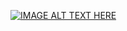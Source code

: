 [![IMAGE ALT TEXT HERE](https://img.youtube.com/vi/3TiLceK0Jrw/0.jpg)](https://www.youtube.com/watch?v=3TiLceK0Jrw)
